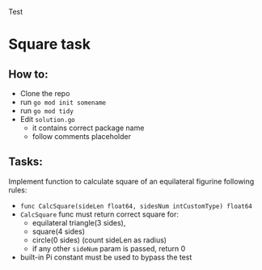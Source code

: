 Test
# Square task 

How to:
---
* Clone the repo  
* run `go mod init somename`
* run `go mod tidy`
* Edit `solution.go` 
	* it contains correct package name 
	* follow comments placeholder

Tasks:
---
Implement function to calculate square of an equilateral figurine following rules:
* `func CalcSquare(sideLen float64, sidesNum intCustomType) float64` 
* `CalcSquare` func must return correct square for:
   * equilateral triangle(3 sides),
   * square(4 sides) 
   * circle(0 sides) (count sideLen as radius)
   * if any other `sideNum` param is passed, return 0
* built-in Pi constant must be used to bypass the test
